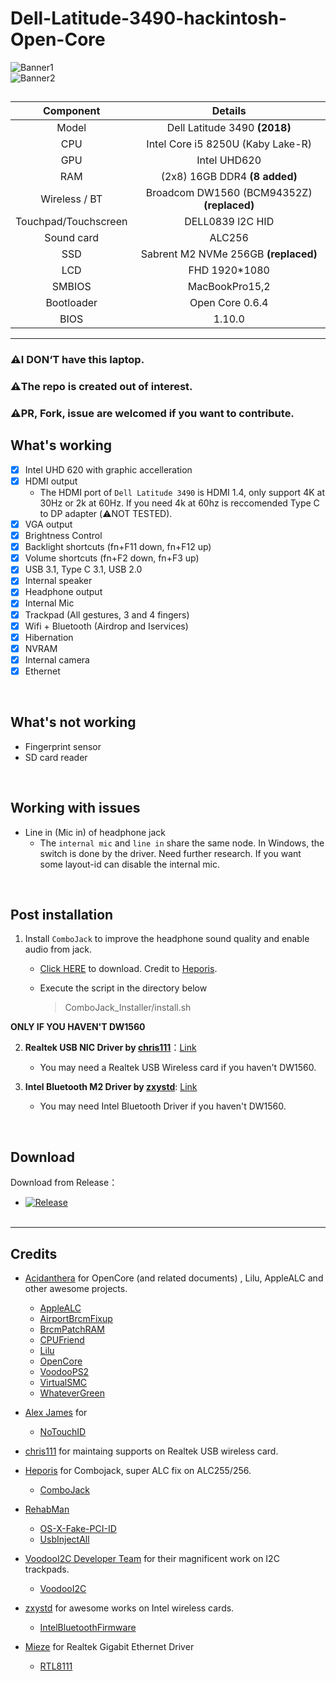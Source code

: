 # Dell-Latitude-3490-hackintosh-Open-Core
![Banner1](https://github.com/huburtx/Dell-Latitude-3490-hackintosh-Open-Core-0.6.2/blob/main/GHContents/banner1.jpg)
</br>
![Banner2](https://github.com/huburtx/Dell-Latitude-3490-hackintosh-Open-Core-0.6.2/blob/main/GHContents/banner2.jpg)
</br>
##  
| **Component** | **Details**                                                                                                         |
|:--------------:|:------------------------------------------------------------------------------------------------------------------:|
|Model |  Dell Latitude 3490 **(2018)**|
| CPU |    Intel Core i5 8250U (Kaby Lake-R) |
| GPU | Intel UHD620 |
|RAM  |    (2x8) 16GB DDR4 **(8 added)**|
| Wireless / BT  | Broadcom DW1560 (BCM94352Z) **(replaced)**<br>|
| Touchpad/Touchscreen|  DELL0839 l2C HID  |
| Sound card |  ALC256 |
|SSD | Sabrent M2 NVMe 256GB **(replaced)**<br>|
| LCD | FHD 1920*1080|
|SMBIOS | MacBookPro15,2|
| Bootloader | Open Core 0.6.4 |
| BIOS | 1.10.0 |
--------
### ⚠️I DON‘T have this laptop. 
### ⚠️The repo is created out of interest.
### ⚠️PR, Fork, issue are welcomed if you want to contribute.


## What's working
- [x] Intel UHD 620 with graphic accelleration
- [x] HDMI output
   - The HDMI port of `Dell Latitude 3490` is HDMI 1.4, only support 4K at 30Hz or 2k at 60Hz. If you need 4k at 60hz is reccomended Type C to DP adapter (⚠️NOT TESTED).
- [x] VGA output
- [x] Brightness Control
- [x] Backlight shortcuts (fn+F11 down, fn+F12 up)
- [x] Volume shortcuts (fn+F2 down, fn+F3 up)
- [x] USB 3.1, Type C 3.1, USB 2.0
- [x] Internal speaker
- [x] Headphone output
- [x] Internal Mic
- [x] Trackpad (All gestures, 3 and 4 fingers)
- [x] Wifi + Bluetooth (Airdrop and Iservices)
- [x] Hibernation
- [x] NVRAM
- [x] Internal camera
- [x] Ethernet
</br>


## What's not working
-  Fingerprint sensor
-  SD card reader
</br>

## Working with issues
- Line in (Mic in) of headphone jack
   - The `internal mic` and `line in` share the same node. In Windows, the switch is done by the driver. Need further research. If you want some layout-id can disable the internal mic.

</br>


## Post installation
   1. Install `ComboJack` to improve the headphone sound quality and enable audio from jack.
      - [Click HERE](https://github.com/Heporis/ComboJack) to download. Credit to [Heporis](https://github.com/Heporis).
      - Execute the script in the directory below

         > ComboJack_Installer/install.sh

   **ONLY IF YOU HAVEN'T DW1560**

   2. **Realtek USB NIC Driver by [chris111](https://github.com/chris1111)**：[Link](https://github.com/chris1111/Wireless-USB-Adapter/files/4301778/Wireless.USB.Adapter-V11.zip)  
      - You may need a Realtek USB Wireless card if you haven't DW1560.

   3. **Intel Bluetooth M2 Driver by [zxystd](https://github.com/zxystd)**: [Link](https://github.com/OpenIntelWireless/IntelBluetoothFirmware/releases)
      - You may need Intel Bluetooth Driver if you haven't DW1560.


</br>

## Download
   Download from Release：

   - [![Release](https://img.shields.io/github/release/huburtx/Dell-Latitude-3490-hackintosh-Open-Core-0.6.2.svg)](https://github.com/huburtx/Dell-Latitude-3490-hackintosh-Open-Core-0.6.2/releases)
</br></br>



____________
 ## Credits
 - [Acidanthera](https://github.com/acidanthera) for OpenCore (and related documents) , Lilu, AppleALC and other awesome projects.
   - [AppleALC](https://github.com/acidanthera/AppleALC)
   - [AirportBrcmFixup](https://github.com/acidanthera/airportbrcmfixup)
   - [BrcmPatchRAM](https://github.com/acidanthera/BrcmPatchRAM)
   - [CPUFriend](https://github.com/acidanthera/CPUFriend)
   - [Lilu](https://github.com/acidanthera/Lilu)
   - [OpenCore](https://github.com/acidanthera/OpenCorePkg)
   - [VoodooPS2](https://github.com/acidanthera/VoodooPS2)
   - [VirtualSMC](https://github.com/acidanthera/VirtualSMC)
   - [WhateverGreen](https://github.com/acidanthera/WhateverGreen)

- [Alex James](https://github.com/al3xtjames) for
   - [NoTouchID](https://github.com/al3xtjames/NoTouchID)

- [chris111](https://github.com/chris1111) for maintaing supports on Realtek USB wireless card.  

- [Heporis](https://github.com/Heporis) for Combojack, super ALC fix on ALC255/256.
   - [ComboJack](https://github.com/randomprofilename/ComboJack)

- [RehabMan](https://github.com/RehabMan)
   - [OS-X-Fake-PCI-ID](https://github.com/RehabMan/OS-X-Fake-PCI-ID)
   - [UsbInjectAll](https://github.com/RehabMan/OS-X-USB-Inject-All)

- [VoodooI2C Developer Team](https://github.com/VoodooI2C) for their magnificent work on I2C trackpads.  
   - [VoodooI2C](https://github.com/VoodooI2C/VoodooI2C)

- [zxystd](https://github.com/zxystd)  for awesome works on Intel wireless cards.  
   - [IntelBluetoothFirmware](https://github.com/zxystd/IntelBluetoothFirmware)

- [Mieze](https://github.com/Mieze) for Realtek Gigabit Ethernet Driver
   - [RTL8111](https://github.com/Mieze/RTL8111_driver_for_OS_X/releases)
